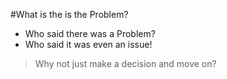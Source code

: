 <!SLIDE>

#What is the is the Problem?

* Who said there was a Problem? 
* Who said it was even an issue!

> Why not just make a decision and move on?


